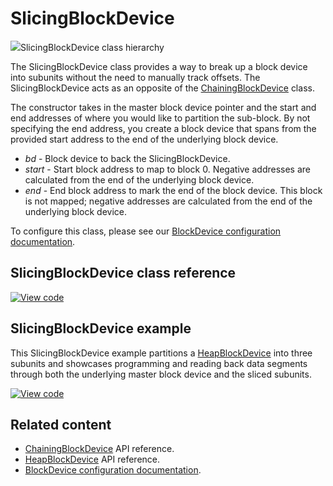 # SlicingBlockDevice

<span class="images">![](http://os.mbed.com/docs/v6.2/mbed-os-api-doxy/classmbed_1_1_slicing_block_device.png)<span>SlicingBlockDevice class hierarchy</span></span>

The SlicingBlockDevice class provides a way to break up a block device into subunits without the need to manually track offsets. The SlicingBlockDevice acts as an opposite of the [ChainingBlockDevice](chainingblockdevice.html) class.

The constructor takes in the master block device pointer and the start and end addresses of where you would like to partition the sub-block. By not specifying the end address, you create a block device that spans from the provided start address to the end of the underlying block device.

  - _bd_ -  Block device to back the SlicingBlockDevice.
  - _start_ - Start block address to map to block 0. Negative addresses are calculated from the end of the underlying block device.
  - _end_ - End block address to mark the end of the block device. This block is not mapped; negative addresses are calculated from the end of the underlying block device.

To configure this class, please see our [BlockDevice configuration documentation](../apis/data-options-and-config.html).

## SlicingBlockDevice class reference

[![View code](https://www.mbed.com/embed/?type=library)](http://os.mbed.com/docs/v6.2/mbed-os-api-doxy/classmbed_1_1_slicing_block_device.html)

## SlicingBlockDevice example

This SlicingBlockDevice example partitions a [HeapBlockDevice](heapblockdevice.html) into three subunits and showcases programming and reading back data segments through both the underlying master block device and the sliced subunits.

[![View code](https://www.mbed.com/embed/?url=https://github.com/ARMmbed/mbed-os-snippet-SlicingBlockDevice/tree/v6.0)](https://github.com/ARMmbed/mbed-os-snippet-SlicingBlockDevice/blob/v6.0/main.cpp)

## Related content

- [ChainingBlockDevice](chainingblockdevice.html) API reference.
- [HeapBlockDevice](heapblockdevice.html) API reference.
- [BlockDevice configuration documentation](../apis/data-options-and-config.html).
